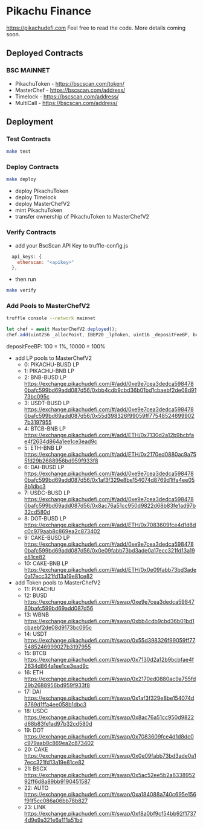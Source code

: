 # Pikachu Finance

https://pikachudefi.com Feel free to read the code. More details coming soon.

## Deployed Contracts

### BSC MAINNET

- PikachuToken - https://bscscan.com/token/
- MasterChef - https://bscscan.com/address/
- Timelock - https://bscscan.com/address/
- MultiCall - https://bscscan.com/address/

## Deployment

### Test Contracts
```sh
make test
```

### Deploy Contracts
```sh
make deploy
```
- deploy PikachuToken
- deploy Timelock
- deploy MasterChefV2
- mint PikachuToken
- transfer ownership of PikachuToken to MasterChefV2

### Verify Contracts

- add your BscScan API Key to truffle-config.js
```js
  api_keys: {
    etherscan: "<apikey>"
  },
```
- then run
```sh
make verify
```

### Add Pools to MasterChefV2
```sh
truffle console --network mainnet
```
```js
let chef = await MasterChefV2.deployed();
chef.add(uint256 _allocPoint, IBEP20 _lpToken, uint16 _depositFeeBP, bool _withUpdate);
```
depositFeeBP: 100 = 1%, 10000 = 100%

- add LP pools to MasterChefV2
  - 0: PIKACHU-BUSD LP
  - 1: PIKACHU-BNB LP
  - 2: BNB-BUSD LP https://exchange.pikachudefi.com/#/add/0xe9e7cea3dedca5984780bafc599bd69add087d56/0xbb4cdb9cbd36b01bd1cbaebf2de08d9173bc095c
  - 3: USDT-BUSD LP https://exchange.pikachudefi.com/#/add/0xe9e7cea3dedca5984780bafc599bd69add087d56/0x55d398326f99059ff775485246999027b3197955
  - 4: BTCB-BNB LP https://exchange.pikachudefi.com/#/add/ETH/0x7130d2a12b9bcbfae4f2634d864a1ee1ce3ead9c
  - 5: ETH-BNB LP https://exchange.pikachudefi.com/#/add/ETH/0x2170ed0880ac9a755fd29b2688956bd959f933f8
  - 6: DAI-BUSD LP https://exchange.pikachudefi.com/#/add/0xe9e7cea3dedca5984780bafc599bd69add087d56/0x1af3f329e8be154074d8769d1ffa4ee058b1dbc3
  - 7: USDC-BUSD LP https://exchange.pikachudefi.com/#/add/0xe9e7cea3dedca5984780bafc599bd69add087d56/0x8ac76a51cc950d9822d68b83fe1ad97b32cd580d
  - 8: DOT-BUSD LP https://exchange.pikachudefi.com/#/add/ETH/0x7083609fce4d1d8dc0c979aab8c869ea2c873402
  - 9: CAKE-BUSD LP https://exchange.pikachudefi.com/#/add/0xe9e7cea3dedca5984780bafc599bd69add087d56/0x0e09fabb73bd3ade0a17ecc321fd13a19e81ce82
  - 10: CAKE-BNB LP https://exchange.pikachudefi.com/#/add/ETH/0x0e09fabb73bd3ade0a17ecc321fd13a19e81ce82
- add Token pools to MasterChefV2
  - 11: PIKACHU
  - 12: BUSD https://exchange.pikachudefi.com/#/swap/0xe9e7cea3dedca5984780bafc599bd69add087d56
  - 13: WBNB https://exchange.pikachudefi.com/#/swap/0xbb4cdb9cbd36b01bd1cbaebf2de08d9173bc095c
  - 14: USDT https://exchange.pikachudefi.com/#/swap/0x55d398326f99059ff775485246999027b3197955
  - 15: BTCB https://exchange.pikachudefi.com/#/swap/0x7130d2a12b9bcbfae4f2634d864a1ee1ce3ead9c
  - 16: ETH https://exchange.pikachudefi.com/#/swap/0x2170ed0880ac9a755fd29b2688956bd959f933f8
  - 17: DAI https://exchange.pikachudefi.com/#/swap/0x1af3f329e8be154074d8769d1ffa4ee058b1dbc3
  - 18: USDC https://exchange.pikachudefi.com/#/swap/0x8ac76a51cc950d9822d68b83fe1ad97b32cd580d
  - 19: DOT https://exchange.pikachudefi.com/#/swap/0x7083609fce4d1d8dc0c979aab8c869ea2c873402
  - 20: CAKE https://exchange.pikachudefi.com/#/swap/0x0e09fabb73bd3ade0a17ecc321fd13a19e81ce82
  - 21: BSCX https://exchange.pikachudefi.com/#/swap/0x5ac52ee5b2a633895292ff6d8a89bb9190451587
  - 22: AUTO https://exchange.pikachudefi.com/#/swap/0xa184088a740c695e156f91f5cc086a06bb78b827
  - 23: LINK https://exchange.pikachudefi.com/#/swap/0xf8a0bf9cf54bb92f17374d9e9a321e6a111a51bd
